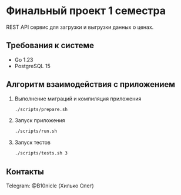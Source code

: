 # Финальный проект 1 семестра

REST API сервис для загрузки и выгрузки данных о ценах.

## Требования к системе
 - Go 1.23
 - PostgreSQL 15

## Алгоритм взаимодействия с приложением

1. Выполнение миграций и компиляция приложения
    ```bash
    ./scripts/prepare.sh
    ```

2. Запуск приложения
    ```bash
    ./scripts/run.sh
    ```
   
3. Запуск тестов
   ```bash
   ./scripts/tests.sh 3
    ```

## Контакты

Telegram: @B10nicle (Хилько Олег)